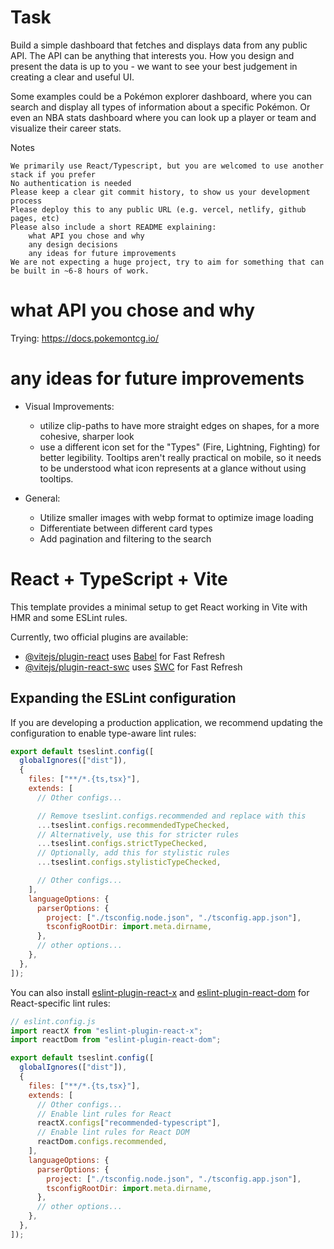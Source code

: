 # Task

Build a simple dashboard that fetches and displays data from any public API. The API can be anything that interests you. How you design and present the data is up to you - we want to see your best judgement in creating a clear and useful UI.

Some examples could be a Pokémon explorer dashboard, where you can search and display all types of information about a specific Pokémon. Or even an NBA stats dashboard where you can look up a player or team and visualize their career stats.

Notes

    We primarily use React/Typescript, but you are welcomed to use another stack if you prefer
    No authentication is needed
    Please keep a clear git commit history, to show us your development process
    Please deploy this to any public URL (e.g. vercel, netlify, github pages, etc)
    Please also include a short README explaining:
        what API you chose and why
        any design decisions
        any ideas for future improvements
    We are not expecting a huge project, try to aim for something that can be built in ~6-8 hours of work.

# what API you chose and why

Trying: https://docs.pokemontcg.io/

# any ideas for future improvements

- Visual Improvements:

  - utilize clip-paths to have more straight edges on shapes, for a more cohesive, sharper look
  - use a different icon set for the "Types" (Fire, Lightning, Fighting) for better legibility. Tooltips aren't really practical on mobile, so it needs to be understood what icon represents at a glance without using tooltips.

- General:
  - Utilize smaller images with webp format to optimize image loading
  - Differentiate between different card types
  - Add pagination and filtering to the search

# React + TypeScript + Vite

This template provides a minimal setup to get React working in Vite with HMR and some ESLint rules.

Currently, two official plugins are available:

- [@vitejs/plugin-react](https://github.com/vitejs/vite-plugin-react/blob/main/packages/plugin-react) uses [Babel](https://babeljs.io/) for Fast Refresh
- [@vitejs/plugin-react-swc](https://github.com/vitejs/vite-plugin-react/blob/main/packages/plugin-react-swc) uses [SWC](https://swc.rs/) for Fast Refresh

## Expanding the ESLint configuration

If you are developing a production application, we recommend updating the configuration to enable type-aware lint rules:

```js
export default tseslint.config([
  globalIgnores(["dist"]),
  {
    files: ["**/*.{ts,tsx}"],
    extends: [
      // Other configs...

      // Remove tseslint.configs.recommended and replace with this
      ...tseslint.configs.recommendedTypeChecked,
      // Alternatively, use this for stricter rules
      ...tseslint.configs.strictTypeChecked,
      // Optionally, add this for stylistic rules
      ...tseslint.configs.stylisticTypeChecked,

      // Other configs...
    ],
    languageOptions: {
      parserOptions: {
        project: ["./tsconfig.node.json", "./tsconfig.app.json"],
        tsconfigRootDir: import.meta.dirname,
      },
      // other options...
    },
  },
]);
```

You can also install [eslint-plugin-react-x](https://github.com/Rel1cx/eslint-react/tree/main/packages/plugins/eslint-plugin-react-x) and [eslint-plugin-react-dom](https://github.com/Rel1cx/eslint-react/tree/main/packages/plugins/eslint-plugin-react-dom) for React-specific lint rules:

```js
// eslint.config.js
import reactX from "eslint-plugin-react-x";
import reactDom from "eslint-plugin-react-dom";

export default tseslint.config([
  globalIgnores(["dist"]),
  {
    files: ["**/*.{ts,tsx}"],
    extends: [
      // Other configs...
      // Enable lint rules for React
      reactX.configs["recommended-typescript"],
      // Enable lint rules for React DOM
      reactDom.configs.recommended,
    ],
    languageOptions: {
      parserOptions: {
        project: ["./tsconfig.node.json", "./tsconfig.app.json"],
        tsconfigRootDir: import.meta.dirname,
      },
      // other options...
    },
  },
]);
```
